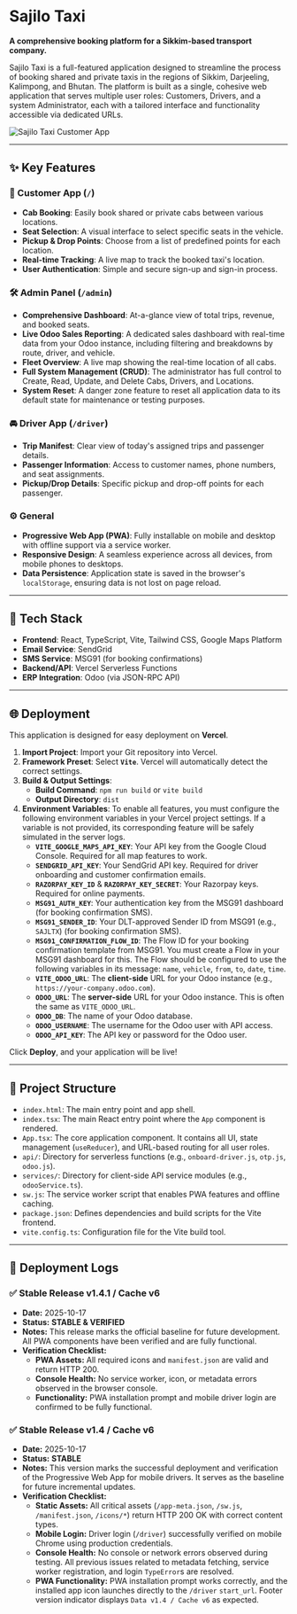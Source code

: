 # Sajilo Taxi

**A comprehensive booking platform for a Sikkim-based transport company.**

Sajilo Taxi is a full-featured application designed to streamline the process of booking shared and private taxis in the regions of Sikkim, Darjeeling, Kalimpong, and Bhutan. The platform is built as a single, cohesive web application that serves multiple user roles: Customers, Drivers, and a system Administrator, each with a tailored interface and functionality accessible via dedicated URLs.

![Sajilo Taxi Customer App](https://storage.googleapis.com/project-screenshots/sajilo-taxi-screenshot.png)

---

## ✨ Key Features

### 👤 Customer App (`/`)
- **Cab Booking**: Easily book shared or private cabs between various locations.
- **Seat Selection**: A visual interface to select specific seats in the vehicle.
- **Pickup & Drop Points**: Choose from a list of predefined points for each location.
- **Real-time Tracking**: A live map to track the booked taxi's location.
- **User Authentication**: Simple and secure sign-up and sign-in process.

### 🛠️ Admin Panel (`/admin`)
- **Comprehensive Dashboard**: At-a-glance view of total trips, revenue, and booked seats.
- **Live Odoo Sales Reporting**: A dedicated sales dashboard with real-time data from your Odoo instance, including filtering and breakdowns by route, driver, and vehicle.
- **Fleet Overview**: A live map showing the real-time location of all cabs.
- **Full System Management (CRUD)**: The administrator has full control to Create, Read, Update, and Delete Cabs, Drivers, and Locations.
- **System Reset**: A danger zone feature to reset all application data to its default state for maintenance or testing purposes.

### 🚘 Driver App (`/driver`)
- **Trip Manifest**: Clear view of today's assigned trips and passenger details.
- **Passenger Information**: Access to customer names, phone numbers, and seat assignments.
- **Pickup/Drop Details**: Specific pickup and drop-off points for each passenger.

### ⚙️ General
- **Progressive Web App (PWA)**: Fully installable on mobile and desktop with offline support via a service worker.
- **Responsive Design**: A seamless experience across all devices, from mobile phones to desktops.
- **Data Persistence**: Application state is saved in the browser's `localStorage`, ensuring data is not lost on page reload.

---

## 🚀 Tech Stack

- **Frontend**: React, TypeScript, Vite, Tailwind CSS, Google Maps Platform
- **Email Service**: SendGrid
- **SMS Service**: MSG91 (for booking confirmations)
- **Backend/API**: Vercel Serverless Functions
- **ERP Integration**: Odoo (via JSON-RPC API)

---

## 🌐 Deployment

This application is designed for easy deployment on **Vercel**.

1.  **Import Project**: Import your Git repository into Vercel.
2.  **Framework Preset**: Select **`Vite`**. Vercel will automatically detect the correct settings.
3.  **Build & Output Settings**:
    - **Build Command**: `npm run build` or `vite build`
    - **Output Directory**: `dist`
4.  **Environment Variables**: To enable all features, you must configure the following environment variables in your Vercel project settings. If a variable is not provided, its corresponding feature will be safely simulated in the server logs.
    - **`VITE_GOOGLE_MAPS_API_KEY`**: Your API key from the Google Cloud Console. Required for all map features to work.
    - **`SENDGRID_API_KEY`**: Your SendGrid API key. Required for driver onboarding and customer confirmation emails.
    - **`RAZORPAY_KEY_ID`** & **`RAZORPAY_KEY_SECRET`**: Your Razorpay keys. Required for online payments.
    - **`MSG91_AUTH_KEY`**: Your authentication key from the MSG91 dashboard (for booking confirmation SMS).
    - **`MSG91_SENDER_ID`**: Your DLT-approved Sender ID from MSG91 (e.g., `SAJLTX`) (for booking confirmation SMS).
    - **`MSG91_CONFIRMATION_FLOW_ID`**: The Flow ID for your booking confirmation template from MSG91. You must create a Flow in your MSG91 dashboard for this. The Flow should be configured to use the following variables in its message: `name`, `vehicle`, `from`, `to`, `date`, `time`.
    - **`VITE_ODOO_URL`**: The **client-side** URL for your Odoo instance (e.g., `https://your-company.odoo.com`).
    - **`ODOO_URL`**: The **server-side** URL for your Odoo instance. This is often the same as `VITE_ODOO_URL`.
    - **`ODOO_DB`**: The name of your Odoo database.
    - **`ODOO_USERNAME`**: The username for the Odoo user with API access.
    - **`ODOO_API_KEY`**: The API key or password for the Odoo user.

Click **Deploy**, and your application will be live!

---

## 📂 Project Structure

-   `index.html`: The main entry point and app shell.
-   `index.tsx`: The main React entry point where the `App` component is rendered.
-   `App.tsx`: The core application component. It contains all UI, state management (`useReducer`), and URL-based routing for all user roles.
-   `api/`: Directory for serverless functions (e.g., `onboard-driver.js`, `otp.js`, `odoo.js`).
-   `services/`: Directory for client-side API service modules (e.g., `odooService.ts`).
-   `sw.js`: The service worker script that enables PWA features and offline caching.
-   `package.json`: Defines dependencies and build scripts for the Vite frontend.
-   `vite.config.ts`: Configuration file for the Vite build tool.

---

## 🚀 Deployment Logs

### ✅ Stable Release v1.4.1 / Cache v6
*   **Date:** 2025-10-17
*   **Status:** **STABLE & VERIFIED**
*   **Notes:** This release marks the official baseline for future development. All PWA components have been verified and are fully functional.
*   **Verification Checklist:**
    *   **PWA Assets:** All required icons and `manifest.json` are valid and return HTTP 200.
    *   **Console Health:** No service worker, icon, or metadata errors observed in the browser console.
    *   **Functionality:** PWA installation prompt and mobile driver login are confirmed to be fully functional.

### ✅ Stable Release v1.4 / Cache v6
*   **Date:** 2025-10-17
*   **Status:** **STABLE**
*   **Notes:** This version marks the successful deployment and verification of the Progressive Web App for mobile drivers. It serves as the baseline for future incremental updates.
*   **Verification Checklist:**
    *   **Static Assets:** All critical assets (`/app-meta.json`, `/sw.js`, `/manifest.json`, `/icons/*`) return HTTP 200 OK with correct content types.
    *   **Mobile Login:** Driver login (`/driver`) successfully verified on mobile Chrome using production credentials.
    *   **Console Health:** No console or network errors observed during testing. All previous issues related to metadata fetching, service worker registration, and login `TypeError`s are resolved.
    *   **PWA Functionality:** PWA installation prompt works correctly, and the installed app icon launches directly to the `/driver` `start_url`. Footer version indicator displays `Data v1.4 / Cache v6` as expected.